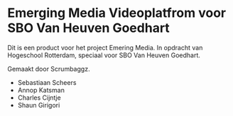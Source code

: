 # Emerging Media Videoplatfrom voor SBO Van Heuven Goedhart

Dit is een  product voor het project Emering Media.
In opdracht van Hogeschool Rotterdam, speciaal voor SBO Van Heuven Goedhart.

Gemaakt door Scrumbaggz.
- Sebastiaan Scheers
- Annop Katsman
- Charles Cijntje
- Shaun Girigori